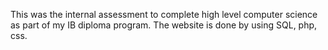 This was the internal assessment to complete high level computer science as part of my IB diploma program. The website is done by using SQL, php, css. 
